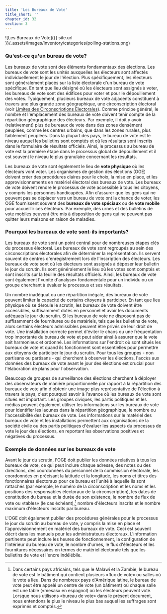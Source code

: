 ```yaml
---
title: 'Les Bureaux de Vote'
title_short: ''
chapter_id: 32
section: 3
---
```


![Les Bureaux de Vote]({{ site.url }}/\_assets/images/inventory/categories/polling-stations.png)

### Qu'est-ce qu'un bureau de vote?

Les bureaux de vote sont des éléments fondamentaux des élections. Les bureaux de vote sont les unités auxquelles les électeurs sont affectés individuellement le jour de l'élection. Plus spécifiquement, les électeurs sont généralement placés sur la liste électorale d'un bureau de vote spécifique. En tant que lieu désigné où les électeurs sont assignés à voter, les bureaux de vote sont des édifices pour voter et pour le dépouillement des votes. Typiquement, plusieurs bureaux de vote adjacents constituent à travers une plus grande zone géographique, une circonscription électoral (voir [Limites des Circonscriptions Electorales](/fr/guide/key-categories/electoral-boundaries/)). Comme principe général, le nombre et l'emplacement des bureaux de vote doivent tenir compte de la répartition géographique des électeurs. Par exemple, il doit y avoir (relativement) plus de bureaux de vote dans des zones densément peuplées, comme les centres urbains, que dans les zones rurales, plus faiblement peuplées. Dans la plupart des pays, le bureau de vote est le niveau auquel les bulletins sont comptés et où les résultats sont inscrits dans le formulaire de résultats officiels. Ainsi, le processus au bureau de vote est la première étape dans le processus global de dépouillement et il est souvent le niveau le plus granulaire concernant les résultats.

Les bureaux de vote sont également le lieu de **vote physique** où les électeurs vont voter. Les organismes de gestion des élections (OGE) doivent créer des procédures claires pour le choix, la mise en place, et les approvisionnements en matériel électoral des bureaux de vote. Les bureaux de vote doivent rendre le processus de vote accessible à tous les citoyens, y compris les personnes handicapées. Afin d'assurer que les gens qui ne peuvent pas se déplacer vers un bureau de vote ont la chance de voter, les OGE fournissent souvent des **bureaux de vote spéciaux** ou de **vote mobile** pour accueillir ces électeurs. Par exemple, des urnes et des bulletins de vote mobiles peuvent être mis à disposition de gens qui ne peuvent pas quitter leurs maisons en raison de maladies.

### Pourquoi les bureaux de vote sont-ils importants?

Les bureaux de vote sont un point central pour de nombreuses étapes clés du processus électoral. Les bureaux de vote sont regroupés au sein des circonscriptions électorales afin de déterminer la représentation. Ils servent souvent de centres d'enregistrement lors de l'inscription des électeurs. Les bureaux de vote sont où les électeurs sont assignés à déposer leur bulletin le jour du scrutin. Ils sont généralement le lieu où les votes sont comptés et sont inscrits sur la feuille des résultats officiels. Ainsi, les bureaux de vote sont également l'«unité d'analyse» fondamentale pour un individu ou un groupe cherchant à évaluer le processus et ses résultats.

Un nombre inadéquat ou une répartition inégale, des bureaux de vote peuvent limiter la capacité de certains citoyens à participer. En tant que lieu physique où se déroule le scrutin, les bureaux de vote doivent être accessibles, suffisamment dotés en personnel et avoir les documents adéquats le jour du scrutin. Si les bureaux de vote ne disposent pas de suffisamment de fournitures ou de matériels, tels que les bulletins de vote, alors certains électeurs admissibles peuvent être privés de leur droit de vote. Une installation correcte permet d'éviter le chaos ou une fréquentation trop importante du bureau de vote et peut aider ainsi à assurer que le vote soit harmonieux et ordonné. Les informations sur l'endroit où sont situés les bureaux de vote et quand ils fonctionnent sont essentielles pour permettre aux citoyens de participer le jour du scrutin. Pour tous les groupes - non partisans ou partisans - qui cherchent à observer les élections, l'accès aux données des bureaux de vote avant le jour des élections est crucial pour l'élaboration de plans pour l'observation.

Beaucoup de groupes de surveillance des élections cherchent à déployer des observateurs de manière proportionnelle par rapport à la répartition des bureaux de vote afin d'obtenir une image plus représentative de l'élection à travers le pays, c'est pourquoi savoir à l'avance où les bureaux de vote sont situés est important. Les groupes civiques, les partis politiques et les médias peuvent également utiliser les informations sur les bureaux de vote pour identifier les lacunes dans la répartition géographique, le nombre ou l'accessibilité des bureaux de vote. Les informations sur le matériel des bureaux de vote et les installations permettent aux organisations de la société civile ou des partis politiques d'évaluer les aspects du processus de vote le jour des élections, en reportant les observations positives et négatives du processus.

### Exemple de données sur les bureaux de vote

Avant le jour du scrutin, l'OGE doit publier les données relatives à tous les bureaux de vote, ce qui peut inclure chaque adresse, des notes ou des directions, des coordonnées du personnel de la commission électorale, les coordonnées en précisant la latitude et la longitude, les noms et titres des fonctionnaires électoraux pour ce bureau et l'unité à laquelle ils sont rattachés (par exemple, le numéro de la circonscription et les noms et les positions des responsables électoraux de la circonscription), les dates de constitution du bureau et la durée de son existence, le nombre de flux de vote ou «tables» (le cas échéant),[^1] nombre d'électeurs inscrits et le nombre maximum d'électeurs inscrits par bureau.

L'OGE doit également publier des procédures générales pour le processus le jour du scrutin au bureau de vote, y compris la mise en place et l'approvisionnement en matériel des bureaux de vote. Ceci est souvent décrit dans les manuels pour les administrateurs électoraux. L'information pertinente peut inclure les heures de fonctionnement, la configuration de l'intérieur du bureau de vote, le nombre d'urnes, le flux d'électeurs et les fournitures nécessaires en termes de matériel électorale tels que les bulletins de vote et l'encre indélébile.

[^1]: Dans certains pays africains, tels que le Malawi et la Zambie, le bureau de vote est le bâtiment qui contient plusieurs «flux de vote» ou salles où le vote a lieu. Dans de nombreux pays d'Amérique latine, le bureau de vote peut être appelé un centre de vote (un bâtiment) où chaque salle est une table («mesas» en espagnol) où les électeurs peuvent voté. Lorsque nous utilisons «bureau de vote» dans le présent document, nous entendons le plus le niveau le plus bas auquel les suffrages sont exprimés et comptés.
